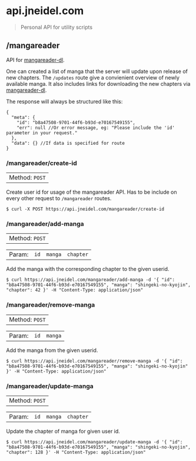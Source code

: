 # api.jneidel.com

> Personal API for utility scripts

## /mangareader

API for [mangareader-dl](https://github.com/jneidel/mangareader-dl).

One can created a list of manga that the server will update upon release of new chapters. The `/updates` route give a convienient overview of newly available manga. It also includes links for downloading the new chapters via [mangareader-dl](https://github.com/jneidel/mangareader-dl).

The response will always be structured like this:

```
{
  "meta": {
    "id": "b8a47508-9701-44f6-b93d-e70167549155",
    "err": null //Or error message, eg: "Please include the 'id' parameter in your request."
  },
  "data": {} //If data is specified for route
}
```

### /mangareader/create-id

<table><tr>
  <td>Method: <code>POST</code></td>
</tr></table>

Create user id for usage of the mangareader API. Has to be include on every other request to `/mangareader` routes.

```
$ curl -X POST https://api.jneidel.com/mangareader/create-id
```

### /mangareader/add-manga

<table><tr>
  <td>Method: <code>POST</code></td>
</tr></table>

<table><tr>
  <td>Param:</td>
  <td><code>id</code></td>
  <td><code>manga</code></td>
  <td><code>chapter</code></td>
</tr></table>

Add the manga with the corresponding chapter to the given userid.

```
$ curl https://api.jneidel.com/mangareader/add-manga -d '{ "id": "b8a47508-9701-44f6-b93d-e70167549155", "manga": "shingeki-no-kyojin", "chapter": 42 }' -H "Content-Type: application/json"
```

### /mangareader/remove-manga

<table><tr>
  <td>Method: <code>POST</code></td>
</tr></table>

<table><tr>
  <td>Param:</td>
  <td><code>id</code></td>
  <td><code>manga</code></td>
</tr></table>

Add the manga from the given userid.

```
$ curl https://api.jneidel.com/mangareader/remove-manga -d '{ "id": "b8a47508-9701-44f6-b93d-e70167549155", "manga": "shingeki-no-kyojin" }' -H "Content-Type: application/json"
```

### /mangareader/update-manga

<table><tr>
  <td>Method: <code>POST</code></td>
</tr></table>

<table><tr>
  <td>Param:</td>
  <td><code>id</code></td>
  <td><code>manga</code></td>
  <td><code>chapter</code></td>
</tr></table>

Update the chapter of manga for given user id.

```
$ curl https://api.jneidel.com/mangareader/update-manga -d '{ "id": "b8a47508-9701-44f6-b93d-e70167549155", "manga": "shingeki-no-kyojin", "chapter": 128 }' -H "Content-Type: application/json"
```
